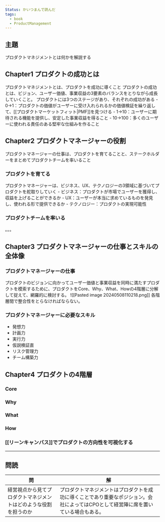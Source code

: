 ```yaml
---
Status: かいつまんで読んだ
tags:
  - book
  - ProductManagement
---
```

## 主題
プロダクトマネジメントとは何かを解説する

## Chapter1 プロダクトの成功とは
プロダクトマネジメントとは、プロダクトを成功に導くこと
プロダクトの成功とは、ビジョン、ユーザー価値、事業収益の3要素のバランスをとりながら成長していくこと。
プロダクトには3つのステージがあり、それぞれの成功がある
	- 0→1：プロダクトの価値がユーザーに受け入れられるかの価値検証を繰り返して、[[プロダクトマーケットフィット|PMF]]を見つける
	- 1→10：ユーザーに期待される機能を提供し、安定した事業収益を得ること
	- 10→100：多くのユーザーに使われる責任のある堅牢な仕組みを作ること
## Chapter2 プロダクトマネージャーの役割
プロダクトマネージャーの仕事は、プロダクトを育てることと、ステークホルダーをまとめてプロダクトチームを率いること
### プロダクトを育てる
プロダクトマネージャーは、ビジネス、UX、テクノロジーの3領域に基づいてプロダクトを舵取りしていく
	- ビジネス：プロダクトが市場でユーザーを獲得し、収益を上げることができるか
	- UX：ユーザーが本当に求めているものを発見し、使われる形で提供できるか
	- テクノロジー：プロダクトの実現可能性
### プロダクトチームを率いる
。。。
## Chapter3 プロダクトマネージャーの仕事とスキルの全体像
### プロダクトマネージャーの仕事
プロダクトのビジョンに向かってユーザー価値と事業収益を同時に満たすプロダクトを模索するために、プロダクトをCore、Why、What、Howの4階層に分解して捉えて、網羅的に検討する。
![[Pasted image 20240508110218.png]]
各階層間で整合性をとらなければならない。
### プロダクトマネージャーに必要なスキル
- 発想力
- 計画力
- 実行力
- 仮説検証直
- リスク管理力
- チーム構築力
## Chapter4 プロダクトの4階層
### Core
### Why
### What
### How
### [[リーンキャンバス]]でプロダクトの方向性を可視化する
--- 
## 問読
| 問                                | 解                                                                   |
| -------------------------------- | ------------------------------------------------------------------- |
| 経営視点から見てプロダクトマネジメントはどのような役割を担うのか | プロダクトマネジメントはプロダクトを成功に導くことであり重要なポジション。会社によってはCPOとして経営陣に席を置いている場合もある。 |
